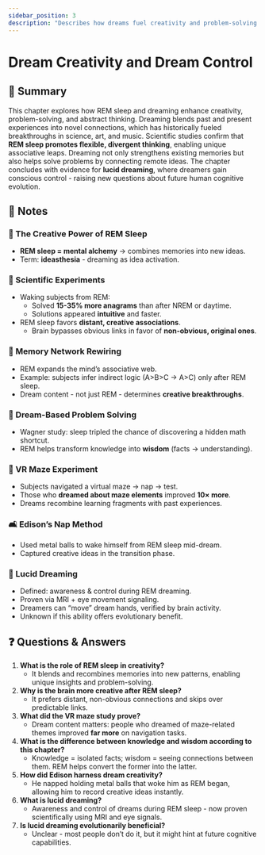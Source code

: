 ```yaml
---
sidebar_position: 3
description: "Describes how dreams fuel creativity and problem-solving and introduces lucid dreaming as a way to influence dream content."
---
```


# Dream Creativity and Dream Control

## 🧠 Summary

This chapter explores how REM sleep and dreaming enhance creativity, problem-solving, and abstract thinking.
Dreaming blends past and present experiences into novel connections, which has historically fueled breakthroughs in science, art, and music.
Scientific studies confirm that **REM sleep promotes flexible, divergent thinking**, enabling unique associative leaps.
Dreaming not only strengthens existing memories but also helps solve problems by connecting remote ideas.
The chapter concludes with evidence for **lucid dreaming**, where dreamers gain conscious control - raising new questions about future human cognitive evolution.

## 📓 Notes

### 🌌 The Creative Power of REM Sleep

- **REM sleep = mental alchemy** -> combines memories into new ideas.
- Term: **ideasthesia** - dreaming as idea activation.

### 🧪 Scientific Experiments

- Waking subjects from REM:
  - Solved **15-35% more anagrams** than after NREM or daytime.
  - Solutions appeared **intuitive** and faster.
- REM sleep favors **distant, creative associations**.
  - Brain bypasses obvious links in favor of **non-obvious, original ones**.

### 🧠 Memory Network Rewiring

- REM expands the mind’s associative web.
- Example: subjects infer indirect logic (A>B>C -> A>C) only after REM sleep.
- Dream content - not just REM - determines **creative breakthroughs**.

### 🧩 Dream-Based Problem Solving

- Wagner study: sleep tripled the chance of discovering a hidden math shortcut.
- REM helps transform knowledge into **wisdom** (facts -> understanding).

### 🧭 VR Maze Experiment

- Subjects navigated a virtual maze -> nap -> test.
- Those who **dreamed about maze elements** improved **10× more**.
- Dreams recombine learning fragments with past experiences.

### 🛋️ Edison’s Nap Method

- Used metal balls to wake himself from REM sleep mid-dream.
- Captured creative ideas in the transition phase.

### 🧠 Lucid Dreaming

- Defined: awareness & control during REM dreaming.
- Proven via MRI + eye movement signaling.
- Dreamers can “move” dream hands, verified by brain activity.
- Unknown if this ability offers evolutionary benefit.

## ❓ Questions & Answers

1. **What is the role of REM sleep in creativity?**
    - It blends and recombines memories into new patterns, enabling unique insights and problem-solving.
1. **Why is the brain more creative after REM sleep?**
    - It prefers distant, non-obvious connections and skips over predictable links.
1. **What did the VR maze study prove?**
    - Dream content matters: people who dreamed of maze-related themes improved **far more** on navigation tasks.
1. **What is the difference between knowledge and wisdom according to this chapter?**
    - Knowledge = isolated facts; wisdom = seeing connections between them. REM helps convert the former into the latter.
1. **How did Edison harness dream creativity?**
    - He napped holding metal balls that woke him as REM began, allowing him to record creative ideas instantly.
1. **What is lucid dreaming?**
    - Awareness and control of dreams during REM sleep - now proven scientifically using MRI and eye signals.
1. **Is lucid dreaming evolutionarily beneficial?**
    - Unclear - most people don’t do it, but it might hint at future cognitive capabilities.
